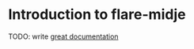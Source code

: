 # Introduction to flare-midje

TODO: write [great documentation](http://jacobian.org/writing/what-to-write/)
